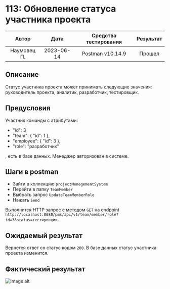 # 113: Обновление статуса участника проекта

|    Автор    |    Дата    | Средства тестирования | Результат |
|:-----------:|:----------:|:---------------------:|:---------:|
| Наумовец П. | 2023-06-14 |   Postman v10.14.9    |  Прошел   |

## Описание

Статус участника проекта может принимать следующие значения: руководитель проекта, аналитик, разработчик, тестировщик.

## Предусловия

Участник команды с атрибутами:

* "id": 3
* "team": {
  "id": 1
  },
* "employee": {
  "id": 3
  },
* "role": "разработчик"

, есть в базе данных. Менеджер авторизован в системе.

## Шаги в postman

* Зайти в коллекцию `projectMenegementSystem`
* Перейти в папку `TeamMember`
* Выбрать запрос `UpdateTeamMemberRole`
* Нажать `Send`

Выполнится HTTP запрос с методом `GET` на endpoint `http://localhost:8080/pms/api/v1/team/member/role?id=3&status=тестировщик`. 

## Ожидаемый результат

Вернется ответ со статус кодом `200`. В базе данных статус участника проекта изменится.

## Фактический результат

![Image alt]()
